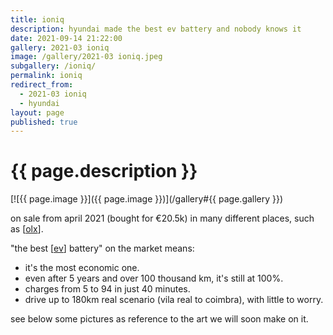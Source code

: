 ```yaml
---
title: ioniq
description: hyundai made the best ev battery and nobody knows it
date: 2021-09-14 21:22:00
gallery: 2021-03 ioniq
image: /gallery/2021-03 ioniq.jpeg
subgallery: /ioniq/
permalink: ioniq
redirect_from:
  - 2021-03 ioniq
  - hyundai
layout: page
published: true
---
```


# {{ page.description }}

[![{{ page.image }}]({{ page.image }})](/gallery#{{ page.gallery }})

on sale from april 2021 (bought for €20.5k) in many different places, such as [[olx](https://m.olx.pt/d/anuncio/oferta-hyundai-ioniq-28kwh-full-eletric-98mm-c-7-anos-de-garantia-IDGrlQ1.html)].

"the best [[ev](/ev)] battery" on the market means:

- it's the most economic one.
- even after 5 years and over 100 thousand km, it's still at 100%.
- charges from 5 to 94 in just 40 minutes.
- drive up to 180km real scenario (vila real to coimbra), with little to worry.

see below some pictures as reference to the art we will soon make on it.
